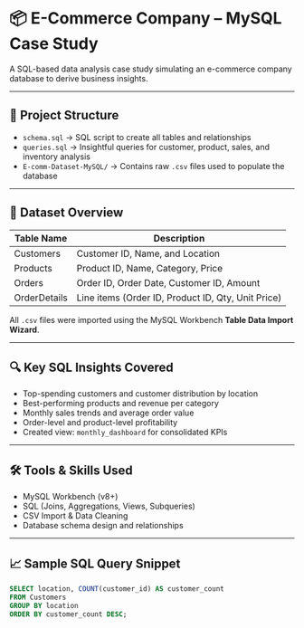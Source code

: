 # 📦 E-Commerce Company – MySQL Case Study

A SQL-based data analysis case study simulating an e-commerce company database to derive business insights.

---

## 📁 Project Structure

- `schema.sql` → SQL script to create all tables and relationships
- `queries.sql` → Insightful queries for customer, product, sales, and inventory analysis
- `E-comm-Dataset-MySQL/` → Contains raw `.csv` files used to populate the database

---

## 🧾 Dataset Overview

| Table Name       | Description                                |
|------------------|--------------------------------------------|
| Customers        | Customer ID, Name, and Location            |
| Products         | Product ID, Name, Category, Price          |
| Orders           | Order ID, Order Date, Customer ID, Amount |
| OrderDetails     | Line items (Order ID, Product ID, Qty, Unit Price) |

All `.csv` files were imported using the MySQL Workbench **Table Data Import Wizard**.

---

## 🔍 Key SQL Insights Covered

- Top-spending customers and customer distribution by location
- Best-performing products and revenue per category
- Monthly sales trends and average order value
- Order-level and product-level profitability
- Created view: `monthly_dashboard` for consolidated KPIs

---

## 🛠 Tools & Skills Used

- MySQL Workbench (v8+)
- SQL (Joins, Aggregations, Views, Subqueries)
- CSV Import & Data Cleaning
- Database schema design and relationships

---

## 📈 Sample SQL Query Snippet

```sql
SELECT location, COUNT(customer_id) AS customer_count
FROM Customers
GROUP BY location
ORDER BY customer_count DESC;
